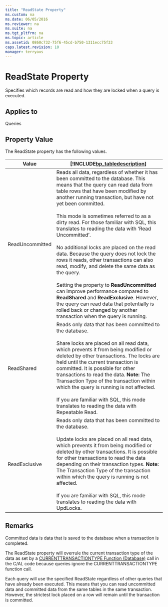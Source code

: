 ```yaml
---
title: "ReadState Property"
ms.custom: na
ms.date: 06/05/2016
ms.reviewer: na
ms.suite: na
ms.tgt_pltfrm: na
ms.topic: article
ms.assetid: 0860c732-75f6-45cd-b750-1311ecc75f33
caps.latest.revision: 10
manager: terryaus
---
```

# ReadState Property
Specifies which records are read and how they are locked when a query is executed.  
  
## Applies to  
 Queries  
  
## Property Value  
 The ReadState property has the following values.  
  
|Value|[!INCLUDE[bp_tabledescription](../dynamics-nav/includes/bp_tabledescription_md.md)]|  
|-----------|---------------------------------------|  
|ReadUncommitted|Reads all data, regardless of whether it has been committed to the database. This means that the query can read data from table rows that have been modified by another running transaction, but have not yet been committed.<br /><br /> This mode is sometimes referred to as a dirty read.  For those familiar with SQL, this translates to reading the data with ‘Read Uncommitted’.<br /><br /> No additional locks are placed on the read data. Because the query does not lock the rows it reads, other transactions can also read, modify, and delete the same data as the query.<br /><br /> Setting the property to **ReadUncommitted** can improve performance compared to **ReadShared** and **ReadExclusive**. However, the query can read data that potentially is rolled back or changed by another transaction when the query is running.|  
|ReadShared|Reads only data that has been committed to the database.<br /><br /> Share locks are placed on all read data, which prevents it from being modified or deleted by other transactions. The locks are held until the current transaction is committed. It is possible for other transactions to read the data. **Note:**  The Transaction Type of the transaction within which the query is running is not affected. <br /><br /> If you are familiar with SQL, this mode translates to reading the data with Repeatable Read.|  
|ReadExclusive|Reads only data that has been committed to the database.<br /><br /> Update locks are placed on all read data, which prevents it from being modified or deleted by other transactions. It is possible for other transactions to read the data depending on their transaction types. **Note:**  The Transaction Type of the transaction within which the query is running is not affected. <br /><br /> If you are familiar with SQL, this mode translates to reading the data with UpdLocks.|  
  
## Remarks  
 Committed data is data that is saved to the database when a transaction is completed.  
  
 The ReadState property will overrule the current transaction type of the data as set by a [CURRENTTRANSACTIONTYPE Function \(Database\)](../dynamics-nav/CURRENTTRANSACTIONTYPE-Function--Database-.md) call in the C\/AL code because queries ignore the CURRENTTRANSACTIONTYPE function call.  
  
 Each query will use the specified ReadState regardless of other queries that have already been executed. This means that you can read uncommitted data and committed data from the same tables in the same transaction. However, the strictest lock placed on a row will remain until the transaction is committed.